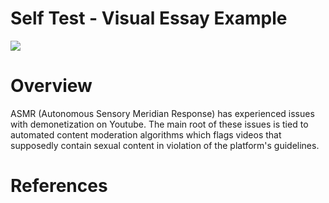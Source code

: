 # Self Test - Visual Essay Example

<a href="https://juncture-digital.org"><img src="https://juncture-digital.org/images/ve-button.png"></a>

<param ve-config 
       title="Content Moderation: ASMR Youtube Demonetization"
       author="Julia F. Duarte"
       banner="https://raw.githubusercontent.com/02-JFD/Juncture_VisualEssay/main/TV_Screen_Background.jpg" 
       layout="vertical">
       

# Overview

ASMR (Autonomous Sensory Meridian Response) has experienced issues with demonetization on Youtube. The main root of these issues 
is tied to automated content moderation algorithms which flags videos that supposedly contain sexual content in violation of the 
platform's guidelines.

<param ve-image 
       label="ASMR Example Thumbnail" 
       description=" made by me :) " 
       license="public domain" 
       url="[https://raw.githubusercontent.com/02-JFD/Juncture_VisualEssay/main/2022-11-09%20(1).png)](https://raw.githubusercontent.com/02-JFD/Juncture_VisualEssay/main/2022-11-09%20(1).png">
       
       



# References

[^1]: [Wikipedia: Girl with a Pearl Earring](https://en.wikipedia.org/wiki/Girl_with_a_Pearl_Earring)
